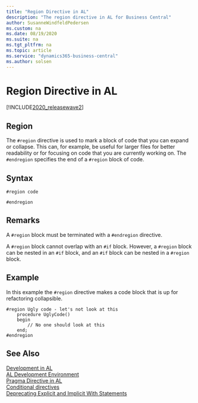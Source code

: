 ```yaml
---
title: "Region Directive in AL"
description: "The region directive in AL for Business Central"
author: SusanneWindfeldPedersen
ms.custom: na
ms.date: 08/19/2020
ms.suite: na
ms.tgt_pltfrm: na
ms.topic: article
ms.service: "dynamics365-business-central"
ms.author: solsen
---
```


# Region Directive in AL

[!INCLUDE[2020_releasewave2](../../includes/2020_releasewave2.md)]

## Region

The `#region` directive is used to mark a block of code that you can expand or collapse. This can, for example, be useful for larger files for better readability or for focusing on code that you are currently working on. The `#endregion` specifies the end of a `#region` block of code.

## Syntax

```
#region code
```

```
#endregion
```

## Remarks

A `#region` block must be terminated with a `#endregion` directive.

A `#region` block cannot overlap with an `#if` block. However, a `#region` block can be nested in an `#if` block, and an `#if` block can be nested in a `#region` block.

## Example

In this example the `#region` directive makes a code block that is up for refactoring collapsible.

```
#region Ugly code - let's not look at this
    procedure UglyCode()
    begin
        // No one should look at this
    end;
#endregion
```

## See Also

[Development in AL](../devenv-dev-overview.md)  
[AL Development Environment](../devenv-reference-overview.md)  
[Pragma Directive in AL](devenv-directive-pragma.md)  
[Conditional directives](devenv-directives-in-al.md#conditional-directives)  
[Deprecating Explicit and Implicit With Statements](../devenv-deprecating-with-statements-overview.md)